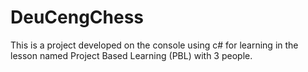 # DeuCengChess
This is a project developed on the console using c# for learning in the lesson named Project Based Learning (PBL) with 3 people.
